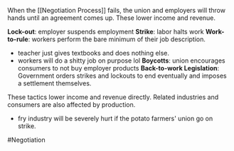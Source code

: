 When the [[Negotiation Process]] fails, the union and employers will throw hands until an agreement comes up. These lower income and revenue.

**Lock-out**: employer suspends employment
**Strike**: labor halts work
**Work-to-rule**: workers perform the bare minimum of their job description.
- teacher just gives textbooks and does nothing else.
- workers will do a shitty job on purpose lol
**Boycotts**: union encourages consumers to not buy employer products
**Back-to-work Legislation**: Government orders strikes and lockouts to end eventually and imposes a settlement themselves.

These tactics lower income and revenue directly. Related industries and consumers are also affected by production.
- fry industry will be severely hurt if the potato farmers' union go on strike.

#Negotiation 